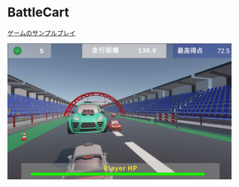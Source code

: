 # BattleCart

[ゲームのサンプルプレイ](https://kaeru201.github.io/BattleCart_web/)

![ゲーム画面](readmeImg/Image20251009104943.jpg)


